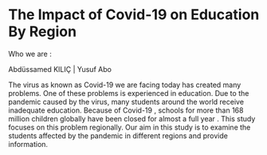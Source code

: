 # The Impact of Covid-19 on Education By Region

Who we are :

 Abdüssamed KILIÇ  |  Yusuf Abo

The virus as known as Covid-19 we are facing today has created many problems. 
One of these problems is experienced in education. Due to the pandemic caused by the virus, many students around the world receive inadequate education. 
Because of Covid-19 , schools for more than 168 million children globally have been closed for almost a full year . 
This study focuses on this problem regionally. Our aim in this study is to examine the students affected by the pandemic in different regions and provide information.
